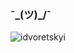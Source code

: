### ¯\_(ツ)_/¯

<p><img align="center" src="https://github-readme-stats.vercel.app/api?username=idvoretskyi&show_icons=true" alt="idvoretskyi" /></p>

<!--
**idvoretskyi/idvoretskyi** is a ✨ _special_ ✨ repository because its `README.md` (this file) appears on your GitHub profile.

Here are some ideas to get you started:

- 🔭 I’m currently working on ...
- 🌱 I’m currently learning ...
- 👯 I’m looking to collaborate on ...
- 🤔 I’m looking for help with ...
- 💬 Ask me about ...
- 📫 How to reach me: ...
- 😄 Pronouns: ...
- ⚡ Fun fact: ...
-->
